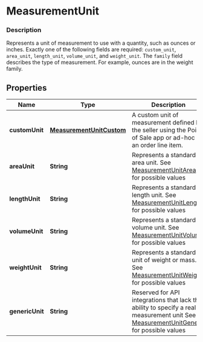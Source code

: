 
# MeasurementUnit

### Description

Represents a unit of measurement to use with a quantity, such as ounces or inches. Exactly one of the following fields are required: `custom_unit`, `area_unit`, `length_unit`, `volume_unit`, and `weight_unit`.  The `family` field describes the type of measurement. For example, ounces are in the weight family.

## Properties
Name | Type | Description | Notes
------------ | ------------- | ------------- | -------------
**customUnit** | [**MeasurementUnitCustom**](MeasurementUnitCustom.md) | A custom unit of measurement defined by the seller using the Point of Sale app or ad-hoc as an order line item. |  [optional]
**areaUnit** | **String** | Represents a standard area unit. See [MeasurementUnitArea](#type-measurementunitarea) for possible values |  [optional]
**lengthUnit** | **String** | Represents a standard length unit. See [MeasurementUnitLength](#type-measurementunitlength) for possible values |  [optional]
**volumeUnit** | **String** | Represents a standard volume unit. See [MeasurementUnitVolume](#type-measurementunitvolume) for possible values |  [optional]
**weightUnit** | **String** | Represents a standard unit of weight or mass. See [MeasurementUnitWeight](#type-measurementunitweight) for possible values |  [optional]
**genericUnit** | **String** | Reserved for API integrations that lack the ability to specify a real measurement unit See [MeasurementUnitGeneric](#type-measurementunitgeneric) for possible values |  [optional]



